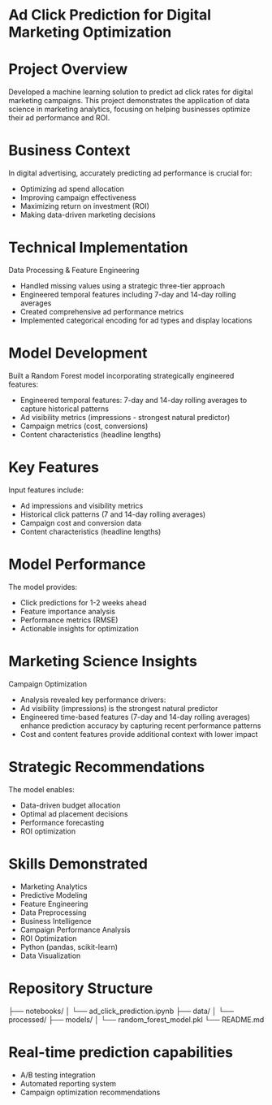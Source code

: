 # Ad Click Prediction for Digital Marketing Optimization

# Project Overview
Developed a machine learning solution to predict ad click rates for digital marketing campaigns. This project demonstrates the application of data science in marketing analytics, focusing on helping businesses optimize their ad performance and ROI.
# Business Context
In digital advertising, accurately predicting ad performance is crucial for:
- Optimizing ad spend allocation
- Improving campaign effectiveness
- Maximizing return on investment (ROI)
- Making data-driven marketing decisions

# Technical Implementation
Data Processing & Feature Engineering
- Handled missing values using a strategic three-tier approach
- Engineered temporal features including 7-day and 14-day rolling averages
- Created comprehensive ad performance metrics
- Implemented categorical encoding for ad types and display locations

# Model Development
Built a Random Forest model incorporating strategically engineered features:
- Engineered temporal features: 7-day and 14-day rolling averages to capture historical patterns
- Ad visibility metrics (impressions - strongest natural predictor)
- Campaign metrics (cost, conversions)
- Content characteristics (headline lengths)

# Key Features
Input features include:
- Ad impressions and visibility metrics
- Historical click patterns (7 and 14-day rolling averages)
- Campaign cost and conversion data
- Content characteristics (headline lengths)

# Model Performance
The model provides:
- Click predictions for 1-2 weeks ahead
- Feature importance analysis
- Performance metrics (RMSE)
- Actionable insights for optimization

# Marketing Science Insights
Campaign Optimization
- Analysis revealed key performance drivers:
- Ad visibility (impressions) is the strongest natural predictor
- Engineered time-based features (7-day and 14-day rolling averages) enhance prediction accuracy by capturing recent performance patterns
- Cost and content features provide additional context with lower impact

# Strategic Recommendations
The model enables:
- Data-driven budget allocation
- Optimal ad placement decisions
- Performance forecasting
- ROI optimization

# Skills Demonstrated
- Marketing Analytics
- Predictive Modeling
- Feature Engineering
- Data Preprocessing
- Business Intelligence
- Campaign Performance Analysis
- ROI Optimization
- Python (pandas, scikit-learn)
- Data Visualization

# Repository Structure
├── notebooks/
│   └── ad_click_prediction.ipynb
├── data/
│   └── processed/
├── models/
│   └── random_forest_model.pkl
└── README.md

# Real-time prediction capabilities
- A/B testing integration
- Automated reporting system
- Campaign optimization recommendations